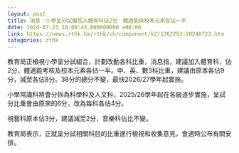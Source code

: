 ```yaml
---
layout: post
title: 消息：小學呈分試擬加入體育科佔2分　體適能與校本元素各佔一半
date: 2024-07-23 10:09:43.000000000 +08:00
link: https://news.rthk.hk/rthk/ch/component/k2/1762753-20240723.htm
categories: rthk
---
```


教育局正檢視小學呈分試組合，計劃改動各科比重，消息指，建議加入體育科，佔2分，體適能考核及校本元素各佔一半。中、英、數3科比重，建議由原本各佔9分，減至各佔8分。38分的總分不變，最快2026/27學年起實施。

小學常識科將會分拆為科學科及人文科，2025/26學年起在各級逐步實施，呈試分比重會由原來的6分，改為每科各佔4分。

視藝科原本佔3分，建議減至2分，音樂科佔比不變。

教育局表示，正就呈分試相關科目的比重進行檢視和收集意見，會適時公布有關安排。
